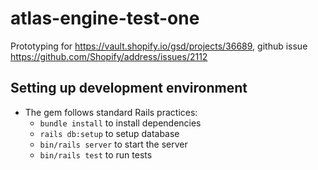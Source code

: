 # atlas-engine-test-one

Prototyping for https://vault.shopify.io/gsd/projects/36689, github issue https://github.com/Shopify/address/issues/2112

## Setting up development environment

* The gem follows standard Rails practices:
  * `bundle install` to install dependencies
  * `rails db:setup` to setup database
  * `bin/rails server` to start the server
  * `bin/rails test` to run tests
